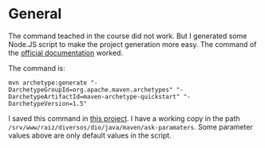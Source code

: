 # General

The command teached in the course did not work. But I generated some Node.JS script to make the project generation more easy. The command of the [official documentation](https://maven.apache.org/archetypes/maven-archetype-quickstart/) worked.

The command is:

```
mvn archetype:generate "-DarchetypeGroupId=org.apache.maven.archetypes" "-DarchetypeArtifactId=maven-archetype-quickstart" "-DarchetypeVersion=1.5"
```

I saved this command in [this project](https://github.com/andreterceiro/dio-maven-helper-mvn). I have a working copy in the path `/srv/www/raiz/diversos/dio/java/maven/ask-paramaters`. Some parameter values above are only default values in the script.